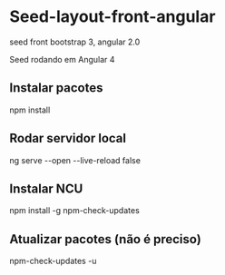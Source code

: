 # Seed-layout-front-angular
seed front bootstrap 3, angular 2.0

Seed rodando em Angular 4

## Instalar pacotes

npm install

## Rodar servidor local

ng serve --open --live-reload false

## Instalar NCU
npm install -g npm-check-updates

## Atualizar pacotes (não é preciso)

npm-check-updates -u
